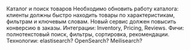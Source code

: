 Каталог и поиск товаров
Необходимо обновить работу каталога: клиенты должны быстро находить товары по характеристикам, фильтрам и ключевым словам. Новый сервис должен повысить конверсию в заказы.
Интеграции: Inventory, Pricing, Reviews.
Фичи: полнотекстовый поиск, фильтры, сортировка, рекомендации.
Технологии: elastisearch? OpenSearch? Meilisearch?